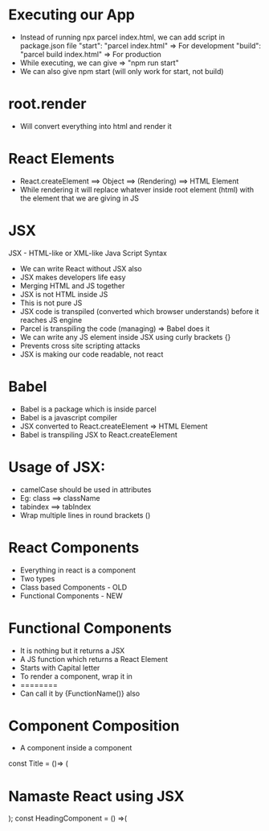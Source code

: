 # Executing our App
- Instead of running npx parcel index.html, we can add script in package.json file
  "start": "parcel index.html" => For development
  "build": "parcel build index.html" => For production
- While executing, we can give => "npm run start"
- We can also give npm start (will only work for start, not build)

# root.render
- Will convert everything into html and render it

# React Elements
- React.createElement ==> Object ==> (Rendering) ==> HTML Element
- While rendering it will replace whatever inside root element (html) with the element that we are giving in JS

# JSX
JSX - HTML-like or XML-like Java Script Syntax
- We can write React without JSX also  
- JSX makes developers life easy
- Merging HTML and JS together
- JSX is not HTML inside JS
- This is not pure JS
- JSX code is transpiled (converted which browser understands) before it reaches JS engine
- Parcel is transpiling the code (managing) => Babel does it
- We can write any JS element inside JSX using curly brackets {}
- Prevents cross site scripting attacks
- JSX is making our code readable, not react

# Babel
- Babel is a package which is inside parcel
- Babel is a javascript compiler
- JSX converted to React.createElement => HTML Element
- Babel is transpiling JSX to React.createElement

# Usage of JSX:
- camelCase should be used in attributes
- Eg: class ==> className
- tabindex ==> tabIndex
- Wrap multiple lines in round brackets ()

# React Components
- Everything in react is a component
- Two types
- Class based Components - OLD
- Functional Components - NEW

# Functional Components
- It is nothing but it returns a JSX
- A JS function which returns a React Element
- Starts with Capital letter
- To render a component, wrap it in <FunctionName />
- <FunctionName /> ======== <FunctionName></FunctionName>
- Can call it by {FunctionName()} also

# Component Composition
- A component inside a component

const Title = ()=> (
<h1 className="head">
    Namaste React using JSX
</h1>
);
const HeadingComponent = () =>(
    <div>
        <Title /> or {Title()}
        <h1 className="heading">Namaste React Functional Component</h1>
    </div>  
);


# Cross Site Scripting Attack:
- With api.getData() - mallicious data- attackers tries to catch it
- JSX will take care of injection attacks

Homwork:
img, anchor, iframe, tabindex